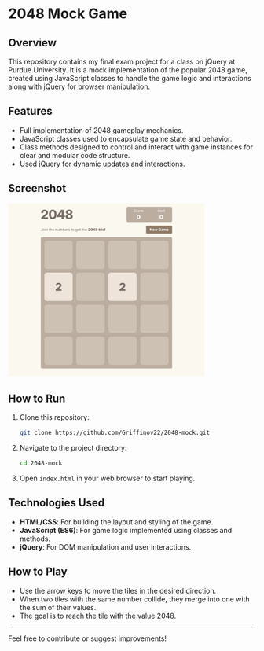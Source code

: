 # 2048 Mock Game

## Overview

This repository contains my final exam project for a class on jQuery at Purdue University. It is a mock implementation of the popular 2048 game, created using JavaScript classes to handle the game logic and interactions along with jQuery for browser manipulation.

## Features

- Full implementation of 2048 gameplay mechanics.
- JavaScript classes used to encapsulate game state and behavior.
- Class methods designed to control and interact with game instances for clear and modular code structure.
- Used jQuery for dynamic updates and interactions.

## Screenshot

<img src="images/landing-pic.png" style="width: 400px;" />

## How to Run

1. Clone this repository:
   ```bash
   git clone https://github.com/Griffinov22/2048-mock.git
   ```
2. Navigate to the project directory:
   ```bash
   cd 2048-mock
   ```
3. Open `index.html` in your web browser to start playing.

## Technologies Used

- **HTML/CSS**: For building the layout and styling of the game.
- **JavaScript (ES6)**: For game logic implemented using classes and methods.
- **jQuery**: For DOM manipulation and user interactions.

## How to Play

- Use the arrow keys to move the tiles in the desired direction.
- When two tiles with the same number collide, they merge into one with the sum of their values.
- The goal is to reach the tile with the value 2048.

---

Feel free to contribute or suggest improvements!
